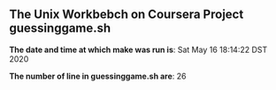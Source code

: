 ## The Unix Workbebch on Coursera Project guessinggame.sh

**The date and time at which make was run is**: Sat May 16 18:14:22 DST 2020

**The number of line in guessinggame.sh are**:  26
